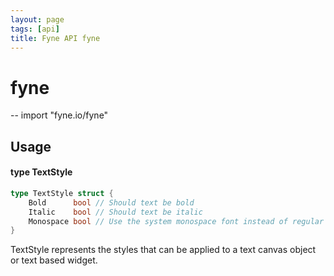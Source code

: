 ```yaml
---
layout: page
tags: [api]
title: Fyne API fyne
---
```


# fyne
--
    import "fyne.io/fyne"

## Usage

#### type TextStyle

```go
type TextStyle struct {
	Bold      bool // Should text be bold
	Italic    bool // Should text be italic
	Monospace bool // Use the system monospace font instead of regular
}
```

TextStyle represents the styles that can be applied to a text canvas object or text based widget.
